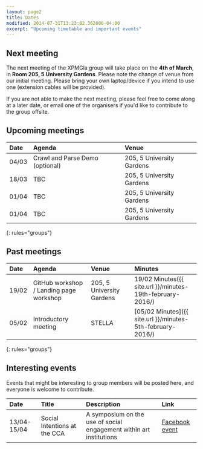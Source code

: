 ```yaml
---
layout: page2
title: Dates
modified: 2014-07-31T13:23:02.362000-04:00
excerpt: "Upcoming timetable and important events"
---
```


## Next meeting

The next meeting of the XPMGla group will take place on the **4th of March**, in **Room 205, 5 University Gardens**. Please note the change of venue from our initial meeting. Please bring your own laptop/device if you intend to use one (extension cables will be provided).


If you are not able to make the next meeting, please feel free to come along at a later date, or email one of the organisers if you'd like to contribute to the group offsite.

## Upcoming meetings

|Date|Agenda|Venue|
|:---|:---|:---|
|04/03|Crawl and Parse Demo (optional)|205, 5 University Gardens|
|18/03|TBC|205, 5 University Gardens|
|01/04|TBC|205, 5 University Gardens|
|01/04|TBC|205, 5 University Gardens|
{: rules="groups"}



## Past meetings

|Date|Agenda|Venue|Minutes|
|:---|:---|:---|:---|
|19/02|GitHub workshop / Landing page workshop|205, 5 University Gardens|19/02 Minutes({{ site.url }}/minutes-19th-february-2016/)|
|05/02|Introductory meeting|STELLA|[05/02 Minutes]({{ site.url }}/minutes-5th-february-2016/)|
{: rules="groups"}

## Interesting events

Events that might be interesting to group members will be posted here, and everyone is welcome to contribute.

|Date|Title|Description|Link
|:---|:---|:---|:---|
|13/04-15/04|Social Intentions at the CCA|A symposium on the use of social engagement within art institutions|[Facebook event](https://www.facebook.com/events/1671964803081148/)|
